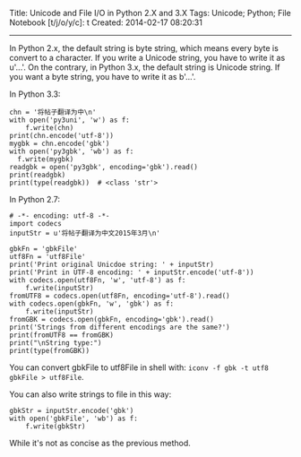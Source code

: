Title: Unicode and File I/O in Python 2.X and 3.X
Tags: Unicode; Python; File
Notebook [t/j/o/y/c]: t
Created: 2014-02-17 08:20:31

------

In Python 2.x, the default string is byte string, which means every byte is convert to a character.
If you write a Unicode string, you have to write it as u'...'.
On the contrary, in Python 3.x, the default string is Unicode string.
If you want a byte string, you have to write it as b'...'.

In Python 3.3:

    chn = '将帖子翻译为中\n'
    with open('py3uni', 'w') as f:
        f.write(chn)
    print(chn.encode('utf-8'))
    mygbk = chn.encode('gbk')
    with open('py3gbk', 'wb') as f:
      f.write(mygbk)
    readgbk = open('py3gbk', encoding='gbk').read()
    print(readgbk)
    print(type(readgbk))  # <class 'str'>

In Python 2.7:

    # -*- encoding: utf-8 -*-
    import codecs
    inputStr = u'将帖子翻译为中文2015年3月\n'

    gbkFn = 'gbkFile'
    utf8Fn = 'utf8File'
    print('Print original Unicdoe string: ' + inputStr)
    print('Print in UTF-8 encoding: ' + inputStr.encode('utf-8'))
    with codecs.open(utf8Fn, 'w', 'utf-8') as f:
        f.write(inputStr)
    fromUTF8 = codecs.open(utf8Fn, encoding='utf-8').read()
    with codecs.open(gbkFn, 'w', 'gbk') as f:
        f.write(inputStr)
    fromGBK = codecs.open(gbkFn, encoding='gbk').read()
    print('Strings from different encodings are the same?')
    print(fromUTF8 == fromGBK)
    print("\nString type:")
    print(type(fromGBK))

You can convert gbkFile to utf8File in shell with:
`iconv -f gbk -t utf8 gbkFile > utf8File`.

You can also write strings to file in this way:

    gbkStr = inputStr.encode('gbk')
    with open('gbkFile', 'wb') as f:
        f.write(gbkStr)

While it's not as concise as the previous method.
